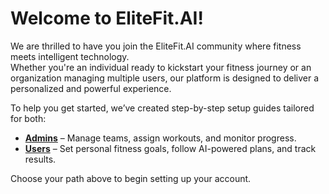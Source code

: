# Welcome to EliteFit.AI!

We are thrilled to have you join the EliteFit.AI community where fitness meets intelligent technology.  
Whether you're an individual ready to kickstart your fitness journey or an organization managing multiple users, our platform is designed to deliver a personalized and powerful experience.

To help you get started, we’ve created step-by-step setup guides tailored for both:

- [**Admins**](../category/product-tour/Admin) – Manage teams, assign workouts, and monitor progress.
- [**Users**](../category/product-tour/User) – Set personal fitness goals, follow AI-powered plans, and track results.

Choose your path above to begin setting up your account.
